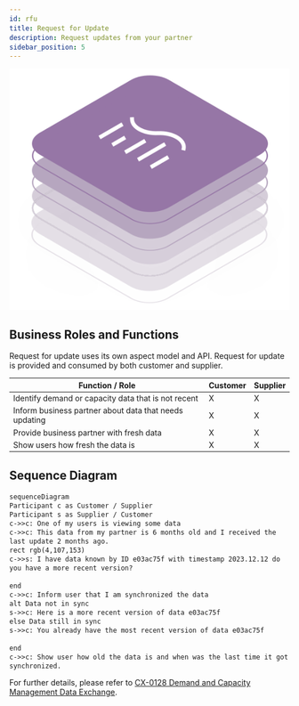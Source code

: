 ```yaml
---
id: rfu
title: Request for Update
description: Request updates from your partner
sidebar_position: 5
---
```


![DCM kit banner](/img/kit-icons/dcm-kit-icon.svg)

## Business Roles and Functions

Request for update uses its own aspect model and API. Request for update is provided and consumed by both customer and supplier.

|Function / Role|Customer|Supplier|
|-|-|-|
|Identify demand or capacity data that is not recent|X|X|
|Inform business partner about data that needs updating|X|X|
|Provide business partner with fresh data|X|X|
|Show users how fresh the data is |X|X|

## Sequence Diagram

```mermaid
sequenceDiagram
Participant c as Customer / Supplier
Participant s as Supplier / Customer
c->>c: One of my users is viewing some data
c->>c: This data from my partner is 6 months old and I received the last update 2 months ago.
rect rgb(4,107,153) 
c->>s: I have data known by ID e03ac75f with timestamp 2023.12.12 do you have a more recent version?

end
c->>c: Inform user that I am synchronized the data
alt Data not in sync
s->>c: Here is a more recent version of data e03ac75f
else Data still in sync
s->>c: You already have the most recent version of data e03ac75f

end
c->>c: Show user how old the data is and when was the last time it got synchronized.
```

For further details, please refer to [CX-0128 Demand and Capacity Management Data Exchange][StandardLibrary].

[StandardLibrary]: https://catena-x.net/de/standard-library
